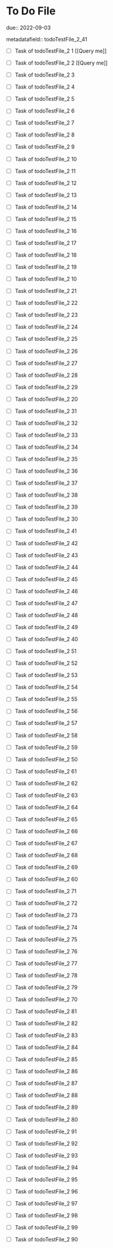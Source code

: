 # To Do File

due:: 2022-09-03

metadatafield:: todoTestFile_2_41

- [ ] Task of todoTestFile_2 1 [[Query me]]
- [ ] Task of todoTestFile_2 2 [[Query me]]
- [ ] Task of todoTestFile_2 3
- [ ] Task of todoTestFile_2 4
- [ ] Task of todoTestFile_2 5
- [ ] Task of todoTestFile_2 6
- [ ] Task of todoTestFile_2 7
- [ ] Task of todoTestFile_2 8
- [ ] Task of todoTestFile_2 9
- [ ] Task of todoTestFile_2 10

- [ ] Task of todoTestFile_2 11 
- [ ] Task of todoTestFile_2 12 
- [ ] Task of todoTestFile_2 13
- [ ] Task of todoTestFile_2 14
- [ ] Task of todoTestFile_2 15
- [ ] Task of todoTestFile_2 16
- [ ] Task of todoTestFile_2 17
- [ ] Task of todoTestFile_2 18
- [ ] Task of todoTestFile_2 19
- [ ] Task of todoTestFile_2 10

- [ ] Task of todoTestFile_2 21 
- [ ] Task of todoTestFile_2 22 
- [ ] Task of todoTestFile_2 23
- [ ] Task of todoTestFile_2 24
- [ ] Task of todoTestFile_2 25
- [ ] Task of todoTestFile_2 26
- [ ] Task of todoTestFile_2 27
- [ ] Task of todoTestFile_2 28
- [ ] Task of todoTestFile_2 29
- [ ] Task of todoTestFile_2 20

- [ ] Task of todoTestFile_2 31 
- [ ] Task of todoTestFile_2 32 
- [ ] Task of todoTestFile_2 33
- [ ] Task of todoTestFile_2 34
- [ ] Task of todoTestFile_2 35
- [ ] Task of todoTestFile_2 36
- [ ] Task of todoTestFile_2 37
- [ ] Task of todoTestFile_2 38
- [ ] Task of todoTestFile_2 39
- [ ] Task of todoTestFile_2 30

- [ ] Task of todoTestFile_2 41 
- [ ] Task of todoTestFile_2 42 
- [ ] Task of todoTestFile_2 43
- [ ] Task of todoTestFile_2 44
- [ ] Task of todoTestFile_2 45
- [ ] Task of todoTestFile_2 46
- [ ] Task of todoTestFile_2 47
- [ ] Task of todoTestFile_2 48
- [ ] Task of todoTestFile_2 49
- [ ] Task of todoTestFile_2 40

- [ ] Task of todoTestFile_2 51 
- [ ] Task of todoTestFile_2 52 
- [ ] Task of todoTestFile_2 53
- [ ] Task of todoTestFile_2 54
- [ ] Task of todoTestFile_2 55
- [ ] Task of todoTestFile_2 56
- [ ] Task of todoTestFile_2 57
- [ ] Task of todoTestFile_2 58
- [ ] Task of todoTestFile_2 59
- [ ] Task of todoTestFile_2 50

- [ ] Task of todoTestFile_2 61 
- [ ] Task of todoTestFile_2 62 
- [ ] Task of todoTestFile_2 63
- [ ] Task of todoTestFile_2 64
- [ ] Task of todoTestFile_2 65
- [ ] Task of todoTestFile_2 66
- [ ] Task of todoTestFile_2 67
- [ ] Task of todoTestFile_2 68
- [ ] Task of todoTestFile_2 69
- [ ] Task of todoTestFile_2 60

- [ ] Task of todoTestFile_2 71 
- [ ] Task of todoTestFile_2 72 
- [ ] Task of todoTestFile_2 73
- [ ] Task of todoTestFile_2 74
- [ ] Task of todoTestFile_2 75
- [ ] Task of todoTestFile_2 76
- [ ] Task of todoTestFile_2 77
- [ ] Task of todoTestFile_2 78
- [ ] Task of todoTestFile_2 79
- [ ] Task of todoTestFile_2 70


- [ ] Task of todoTestFile_2 81 
- [ ] Task of todoTestFile_2 82 
- [ ] Task of todoTestFile_2 83
- [ ] Task of todoTestFile_2 84
- [ ] Task of todoTestFile_2 85
- [ ] Task of todoTestFile_2 86
- [ ] Task of todoTestFile_2 87
- [ ] Task of todoTestFile_2 88
- [ ] Task of todoTestFile_2 89
- [ ] Task of todoTestFile_2 80


- [ ] Task of todoTestFile_2 91 
- [ ] Task of todoTestFile_2 92 
- [ ] Task of todoTestFile_2 93
- [ ] Task of todoTestFile_2 94
- [ ] Task of todoTestFile_2 95
- [ ] Task of todoTestFile_2 96
- [ ] Task of todoTestFile_2 97
- [ ] Task of todoTestFile_2 98
- [ ] Task of todoTestFile_2 99
- [ ] Task of todoTestFile_2 90
